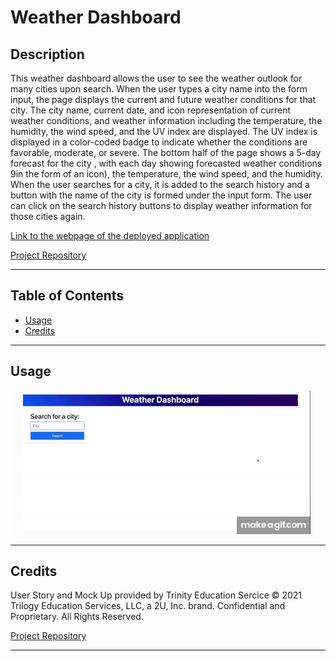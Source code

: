 # Weather Dashboard

## Description

This weather dashboard allows the user to see the weather outlook for many cities upon search. When the user types a city name into the form input, the page displays the current and future weather conditions for that city. The city name, current date, and icon representation of current weather conditions, and weather information including the temperature, the humidity, the wind speed, and the UV index are displayed. The UV index is displayed in a color-coded badge to indicate whether the conditions are favorable, moderate, or severe. The bottom half of the page shows a 5-day forecast for the city , with each day showing forecasted weather conditions 9in the form of an icon), the temperature, the wind speed, and the humidity. When the user searches for a city, it is added to the search history and a button with the name of the city is formed under the input form. The user can click on the search history buttons to display weather information for those cities again.

[Link to the webpage of the deployed application](https://danidelia253.github.io/weather-dashboard/)

[Project Repository](https://github.com/DaniDelia253/weather-dashboard)

---

## Table of Contents

* [Usage](#usage)
* [Credits](#credits)

---

## Usage

![App Interaction](./assets/images/weather_dashboard_functionality.gif)

---

## Credits

User Story and Mock Up provided by Trinity Education Sercice © 2021 Trilogy Education Services, LLC, a 2U, Inc. brand. Confidential and Proprietary. All Rights Reserved.

[Project Repository](https://github.com/DaniDelia253/code-quiz)


---